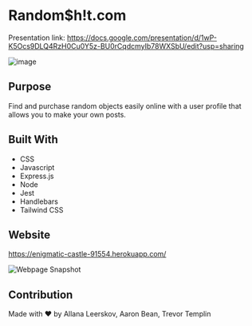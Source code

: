 # Random$h!t.com


Presentation link:
https://docs.google.com/presentation/d/1wP-K5Ocs9DLQ4RzH0Cu0Y5z-BU0rCqdcmyIb78WXSbU/edit?usp=sharing


![image](https://user-images.githubusercontent.com/34926883/152090550-bb2cbe43-6060-4263-8c02-66cace14220a.png)

## Purpose
Find and purchase random objects easily online with a user profile that allows you to make your own posts.

## Built With
* CSS
* Javascript
* Express.js
* Node
* Jest
* Handlebars
* Tailwind CSS


## Website
https://enigmatic-castle-91554.herokuapp.com/

![Webpage Snapshot]()

## Contribution
Made with ❤️ by Allana Leerskov, Aaron Bean, Trevor Templin
